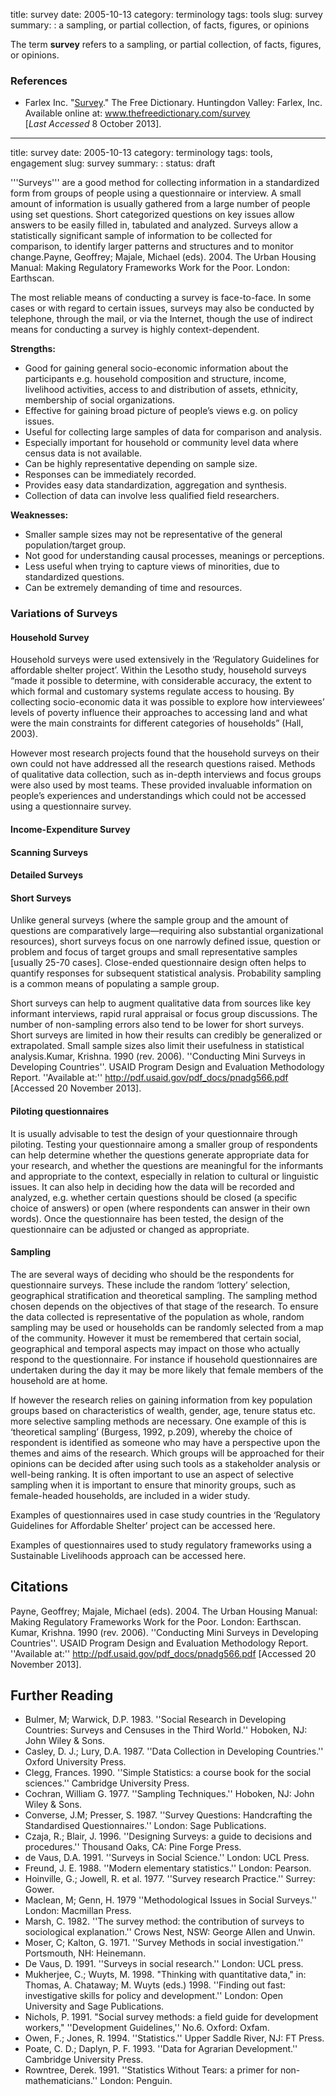 title: survey
date: 2005-10-13
category: terminology
tags: tools
slug: survey
summary: : a sampling, or partial collection, of facts, figures, or opinions

<!--
icon: file-code-o
-->
The term **survey** refers to a sampling, or partial collection, of facts, figures, or opinions.

### References

* Farlex Inc. "[Survey](www.thefreedictionary.com/survey)." The Free Dictionary.  Huntingdon Valley: Farlex, Inc. Available online at: www.thefreedictionary.com/survey <br /> [*Last Accessed* 8 October 2013].

---

title: survey
date: 2005-10-13
category: terminology
tags: tools, engagement
slug: survey
summary: :
status: draft

'''Surveys''' are a good method for collecting information in a standardized form from groups of people using a questionnaire or interview. A small amount of information is usually gathered from a large number of people using set questions. Short categorized questions on key issues allow answers to be easily filled in, tabulated and analyzed. Surveys allow a statistically significant sample of information to be collected for comparison, to identify larger patterns and structures and to monitor change.<ref name="Payne et al 2004">Payne, Geoffrey; Majale, Michael (eds). 2004. The Urban Housing Manual: Making Regulatory Frameworks Work for the Poor. London: Earthscan.</ref>

The most reliable means of conducting a survey is face-to-face. In some cases or with regard to certain issues, surveys may also be conducted by telephone, through the mail, or via the Internet, though the use of indirect means for conducting a survey is highly context-dependent.<ref name="Payne et al 2004" />

**Strengths:**<ref name="Payne et al 2004" />

   * Good for gaining general socio-economic information about the participants e.g. household composition and structure, income, livelihood activities, access to and distribution of assets, ethnicity, membership of social organizations.
   * Effective for gaining broad picture of people’s views e.g. on policy issues.
   * Useful for collecting large samples of data for comparison and analysis.
   * Especially important for household or community level data where census data is not available.
   * Can be highly representative depending on sample size.
   * Responses can be immediately recorded.
   * Provides easy data standardization, aggregation and synthesis.
   * Collection of data can involve less qualified field researchers.

**Weaknesses:**<ref name="Payne et al 2004" />

   * Smaller sample sizes may not be representative of the general population/target group.
   * Not good for understanding causal processes, meanings or perceptions.
   * Less useful when trying to capture views of minorities, due to standardized questions.
   * Can be extremely demanding of time and resources.


### Variations of Surveys

#### Household Survey

Household surveys were used extensively in the ‘Regulatory Guidelines for affordable shelter project’. Within the Lesotho study, household surveys “made it possible to determine, with considerable accuracy, the extent to which formal and customary systems regulate access to housing. By collecting socio-economic data it was possible to explore how interviewees’ levels of poverty influence their approaches to accessing land and what were the main constraints for different categories of households” (Hall, 2003).<ref name="Payne et al 2004" />

However most research projects found that the household surveys on their own could not have addressed all the research questions raised. Methods of qualitative data collection, such as in-depth interviews and focus groups were also used by most teams. These provided invaluable information on people’s experiences and understandings which could not be accessed using a questionnaire survey.<ref name="Payne et al 2004" />

#### Income-Expenditure Survey

#### Scanning Surveys

#### Detailed Surveys

#### Short Surveys

Unlike general surveys (where the sample group and the amount of questions are comparatively large—requiring also substantial organizational resources), short surveys focus on one narrowly defined issue, question or problem and focus of target groups and small representative samples [usually 25-70 cases]. Close-ended questionnaire design often helps to quantify responses for subsequent statistical analysis. Probability sampling is a common means of populating a sample group.

Short surveys can help to augment qualitative data from sources like key informant interviews, rapid rural appraisal or focus group discussions. The number of non-sampling errors also tend to be lower for short surveys. Short surveys are limited in how their results can credibly be generalized or extrapolated. Small sample sizes also limit their usefulness in statistical analysis.<ref name="Krishna Kumar">Kumar, Krishna. 1990 (rev. 2006). ''Conducting Mini Surveys in Developing Countries''. USAID Program Design and Evaluation Methodology Report. ''Available at:'' http://pdf.usaid.gov/pdf_docs/pnadg566.pdf [Accessed 20 November 2013].</ref>

#### Piloting questionnaires

It is usually advisable to test the design of your questionnaire through piloting. Testing your questionnaire among a smaller group of respondents can help determine whether the questions generate appropriate data for your research, and whether the questions are meaningful for the informants and appropriate to the context, especially in relation to cultural or linguistic issues. It can also help in deciding how the data will be recorded and analyzed, e.g. whether certain questions should be closed (a specific choice of answers) or open (where respondents can answer in their own words). Once the questionnaire has been tested, the design of the questionnaire can be adjusted or changed as appropriate.<ref name="Payne et al 2004" />

#### Sampling

The are several ways of deciding who should be the respondents for questionnaire surveys. These include the random ‘lottery’ selection, geographical stratification and theoretical sampling. The sampling method chosen depends on the objectives of that stage of the research. To ensure the data collected is representative of the population as whole, random sampling may be used or households can be randomly selected from a map of the community. However it must be remembered that certain social, geographical and temporal aspects may impact on those who actually respond to the questionnaire. For instance if household questionnaires are undertaken during the day it may be more likely that female members of the household are at home.<ref name="Payne et al 2004" />

If however the research relies on gaining information from key population groups based on characteristics of wealth, gender, age, tenure status etc. more selective sampling methods are necessary. One example of this is ‘theoretical sampling’ (Burgess, 1992, p.209), whereby the choice of respondent is identified as someone who may have a perspective upon the themes and aims of the research. Which groups will be approached for their opinions can be decided after using such tools as a stakeholder analysis or well-being ranking. It is often important to use an aspect of selective sampling when it is important to ensure that minority groups, such as female-headed households, are included in a wider study.<ref name="Payne et al 2004" />



Examples of questionnaires used in case study countries in the ‘Regulatory Guidelines for Affordable Shelter’ project can be accessed here.

Examples of questionnaires used to study regulatory frameworks using a Sustainable Livelihoods approach can be accessed here.



## Citations

<ref name="Payne et al 2004">Payne, Geoffrey; Majale, Michael (eds). 2004. The Urban Housing Manual: Making Regulatory Frameworks Work for the Poor. London: Earthscan.</ref>
<ref name="Krishna Kumar">Kumar, Krishna. 1990 (rev. 2006). ''Conducting Mini Surveys in Developing Countries''. USAID Program Design and Evaluation Methodology Report. ''Available at:'' http://pdf.usaid.gov/pdf_docs/pnadg566.pdf [Accessed 20 November 2013].</ref>

## Further Reading

* Bulmer, M; Warwick, D.P. 1983. ''Social Research in Developing Countries: Surveys and Censuses in the Third World.'' Hoboken, NJ: John Wiley & Sons.
* Casley, D. J.; Lury, D.A. 1987. ''Data Collection in Developing Countries.'' Oxford University Press.
* Clegg, Frances. 1990. ''Simple Statistics: a course book for the social sciences.'' Cambridge University Press.
* Cochran, William G. 1977. ''Sampling Techniques.'' Hoboken, NJ: John Wiley & Sons.
* Converse, J.M; Presser, S. 1987. ''Survey Questions: Handcrafting the Standardised Questionnaires.'' London: Sage Publications.
* Czaja, R.; Blair, J. 1996. ''Designing Surveys: a guide to decisions and procedures.'' Thousand Oaks, CA: Pine Forge Press.
* de Vaus, D.A. 1991. ''Surveys in Social Science.'' London: UCL Press.
* Freund, J. E. 1988. ''Modern elementary statistics.'' London: Pearson.
* Hoinville, G.; Jowell, R. et al. 1977. ''Survey research Practice.'' Surrey: Gower.
* Maclean, M; Genn, H. 1979 ''Methodological Issues in Social Surveys.'' London: Macmillan Press.
* Marsh, C. 1982. ''The survey method: the contribution of surveys to sociological explanation.'' Crows Nest, NSW: George Allen and Unwin.
* Moser, C; Kalton, G. 1971. ''Survey Methods in social investigation.'' Portsmouth, NH: Heinemann.
* De Vaus, D. 1991. ''Surveys in social research.'' London: UCL press.
* Mukherjee, C.; Wuyts, M. 1998. "Thinking with quantitative data," in: Thomas, A. Chataway; M. Wuyts (eds.) 1998. ''Finding out fast: investigative skills for policy and development.'' London: Open University and Sage Publications.
* Nichols, P. 1991. "Social survey methods: a field guide for development workers," ''Development Guidelines,'' No.6. Oxford: Oxfam.
* Owen, F.; Jones, R. 1994. ''Statistics.'' Upper Saddle River, NJ: FT Press.
* Poate, C. D.; Daplyn, P. F. 1993. ''Data for Agrarian Development.'' Cambridge University Press.
* Rowntree, Derek. 1991. ''Statistics Without Tears: a primer for non-mathematicians.'' London: Penguin.

